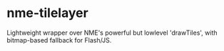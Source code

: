 nme-tilelayer
=============

Lightweight wrapper over NME's powerful but lowlevel 'drawTiles', with bitmap-based fallback for Flash/JS.